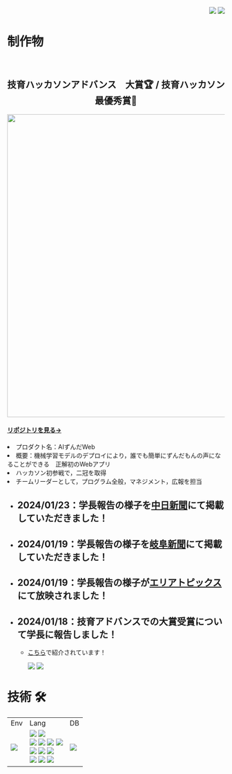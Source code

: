 <div>
 <p align="right"> 
  <img src="https://komarev.com/ghpvc/?username=mkt11" />
  <img src="https://visitor-badge.laobi.icu/badge?page_id=mkt11">
 </p>
</div>

<h1 >
 制作物
</h1>

</br>

<p>
  <h2 align="center">技育ハッカソンアドバンス　大賞🏆 / 技育ハッカソン　最優秀賞🥇</h2>
  <img width="700px"  src="https://github.com/mkt11/AI_Zunda_web_release/blob/master/img/aizunda.png?raw=true">
  <h4>
   <a href="https://github.com/mkt11/AI_Zunda_web_release?tab=readme-ov-file">リポジトリを見る→</a>
  </h4>
</p>
<li>プロダクト名：AIずんだWeb</li>
<li>概要：機械学習モデルのデプロイにより，誰でも簡単にずんだもんの声になることができる　正解初のWebアプリ</li>
<li>ハッカソン初参戦で，二冠を取得</li>
<li>チームリーダーとして，プログラム全般，マネジメント，広報を担当</li>

- 2024/01/23：学長報告の様子を<a href="https://www.chunichi.co.jp/article/841918?rct=gifu">中日新聞</a>にて掲載していただきました！
  - 
- 2024/01/19：学長報告の様子を<a href="https://www.gifu-np.co.jp/articles/-/339196">岐阜新聞</a>にて掲載していただきました！
  - 
- 2024/01/19：学長報告の様子が<a href="https://www.ccn-catv.co.jp/ch/lineup/area-topics/list/029702.html">エリアトピックス</a>にて放映されました！
  - 
- 2024/01/18：技育アドバンスでの大賞受賞について学長に報告しました！  　
  -
  - <a href="https://www.gifu-u.ac.jp/news/news/2024/01/entry23-12963.html">こちら</a>で紹介されています！
   
     <img src="img\20240118-2-thumb-310xauto-37515.png"> 
     <img src="img\20240118-1-thumb-310xauto-37516.png"> 

<h1 >技術 🛠</h1>

<table>
  <tr>
    <td>Env</td>
    <td>Lang</td>
    <td>DB</td>
  </tr>
  <tr>
    <td>
      <img src="https://img.shields.io/badge/-Docker-EEE.svg?logo=docker&style=flat">
    </td>
    <td>
      <img src="https://img.shields.io/badge/-HTML5-333.svg?logo=html5&style=flat">
      <img src="https://img.shields.io/badge/-CSS3-1572B6.svg?logo=css3&style=flat">
      <br>
      <img src="https://img.shields.io/badge/-JavaScript-276DC3.svg?logo=javascript&style=flat">
      <img src="https://img.shields.io/badge/-Node.js-555.svg?logo=nodedotjs&style=flat">
      <img src="https://img.shields.io/badge/-TypeScript-555.svg?logo=typescript&style=flat">
      <img src="https://img.shields.io/badge/-React-555.svg?logo=react&style=flat">
      <br>
      <img src="https://img.shields.io/badge/-Python-F9DC3E.svg?logo=python&style=flat">
      <img src="https://img.shields.io/badge/-pandas-%23150458.svg?logo=pandas&style=flat">
      <img src="https://img.shields.io/badge/-PyTorch-grey.svg?logo=pytorch&style=flat" />
      <br>
      <img src="https://img.shields.io/badge/-C-00599C.svg?logo=c&style=flat">
      <img src="https://img.shields.io/badge/-C++-00599C.svg?logo=cplusplus&style=flat">
      <img src="https://img.shields.io/badge/-Java-F80000.svg?logo=&style=flat">
    </td>
    <td>
      <img src="https://img.shields.io/badge/-MySQL-000000.svg?logo=mysql&style=flat">
    </td>
  </tr>
</table>
